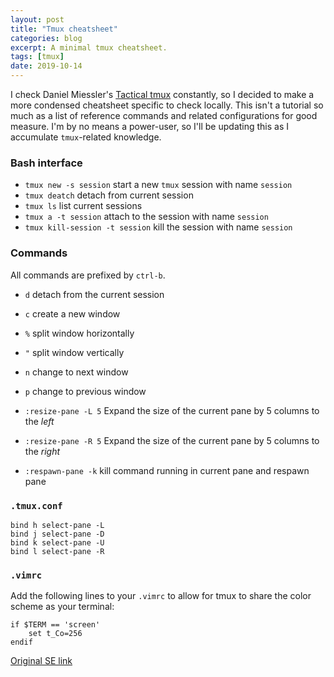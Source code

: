 ```yaml
---
layout: post
title: "Tmux cheatsheet"
categories: blog
excerpt: A minimal tmux cheatsheet.
tags: [tmux]
date: 2019-10-14
---
```


I check Daniel Miessler's [Tactical tmux](https://danielmiessler.com/study/tmux/) constantly, so I decided to make a more condensed cheatsheet specific to check locally.
This isn't a tutorial so much as a list of reference commands and related configurations for good measure. 
I'm by no means a power-user, so I'll be updating this as I accumulate
`tmux`-related knowledge.

### Bash interface
* `tmux new -s session` start a new `tmux` session with name `session`
* `tmux deatch` detach from current session
* `tmux ls` list current sessions
* `tmux a -t session` attach to the session with name `session`
* `tmux kill-session -t session` kill the session with name `session`
### Commands
All commands are prefixed by `ctrl-b`.
* `d` detach from the current session 
* `c` create a new window
* `%` split window horizontally 
* `"` split window vertically
* `n` change to next window
* `p` change to previous window

* `:resize-pane -L 5` Expand the size of the current pane by 5 columns to the
    _left_
* `:resize-pane -R 5` Expand the size of the current pane by 5 columns to the
    _right_
* `:respawn-pane -k` kill command running in current pane and respawn pane

### `.tmux.conf`
```
bind h select-pane -L
bind j select-pane -D
bind k select-pane -U
bind l select-pane -R
```

### `.vimrc`
Add the following lines to your `.vimrc` to allow for tmux to share the color
scheme as your terminal:
```
if $TERM == 'screen'
    set t_Co=256
endif
```
[Original SE link](https://unix.stackexchange.com/a/201793)

